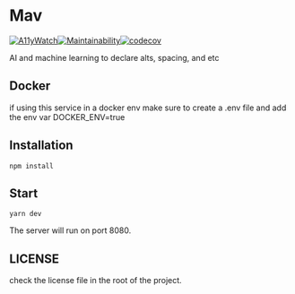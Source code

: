 # Mav

[![A11yWatch](https://circleci.com/gh/A11yWatch/mav.svg?style=svg)](https://circleci.com/gh/A11yWatch/mav)[![Maintainability](https://api.codeclimate.com/v1/badges/72068a1ff5c0f5248432/maintainability)](https://codeclimate.com/github/A11yWatch/mav/maintainability)[![codecov](https://codecov.io/gh/A11yWatch/mav/branch/master/graph/badge.svg?token=MBV2LGQO3J)](https://codecov.io/gh/A11yWatch/mav)

AI and machine learning to declare alts, spacing, and etc

## Docker

if using this service in a docker env make sure to create a .env file and add the env var DOCKER_ENV=true

## Installation

```
npm install
```

## Start

```
yarn dev
```

The server will run on port 8080.

## LICENSE

check the license file in the root of the project.

